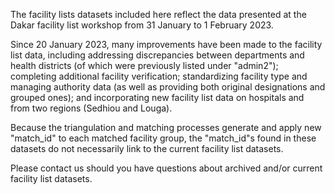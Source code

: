 The facility lists datasets included here reflect the data presented at the Dakar facility list workshop from 31 January to 1 February 2023.

Since 20 January 2023, many improvements have been made to the facility list data, including addressing discrepancies between departments and health districts (of which were previously listed under "admin2"); completing additional facility verification; standardizing facility type and managing authority data (as well as providing both original designations and grouped ones); and incorporating new facility list data on hospitals and from two regions (Sedhiou and Louga).

Because the triangulation and matching processes generate and apply new "match_id" to each matched facility group, the "match_id"s found in these datasets do not necessarily link to the current facility list datasets.

Please contact us should you have questions about archived and/or current facility list datasets.
